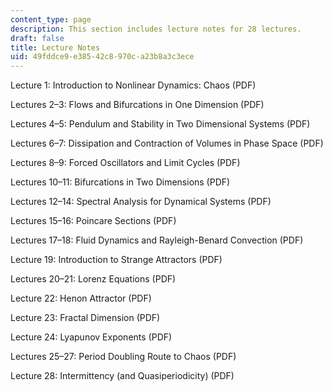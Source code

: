 ```yaml
---
content_type: page
description: This section includes lecture notes for 28 lectures.
draft: false
title: Lecture Notes
uid: 49fddce9-e385-42c8-970c-a23b8a3c3ece
---
```

Lecture 1: Introduction to Nonlinear Dynamics: Chaos (PDF)  
  
Lectures 2–3: Flows and Bifurcations in One Dimension (PDF)  
  
Lectures 4–5: Pendulum and Stability in Two Dimensional Systems (PDF)  
  
Lectures 6–7: Dissipation and Contraction of Volumes in Phase Space (PDF)  
  
Lectures 8–9: Forced Oscillators and Limit Cycles (PDF)  
  
Lectures 10–11: Bifurcations in Two Dimensions (PDF)  
  
Lectures 12–14: Spectral Analysis for Dynamical Systems (PDF)  
  
Lectures 15–16: Poincare Sections (PDF)  
  
Lectures 17–18: Fluid Dynamics and Rayleigh-Benard Convection (PDF)  
  
Lecture 19: Introduction to Strange Attractors (PDF)  
  
Lectures 20–21: Lorenz Equations (PDF)  
  
Lecture 22: Henon Attractor (PDF)  
  
Lecture 23: Fractal Dimension (PDF)  
  
Lecture 24: Lyapunov Exponents (PDF)  
  
Lectures 25–27: Period Doubling Route to Chaos (PDF)  
  
Lecture 28: Intermittency (and Quasiperiodicity) (PDF)